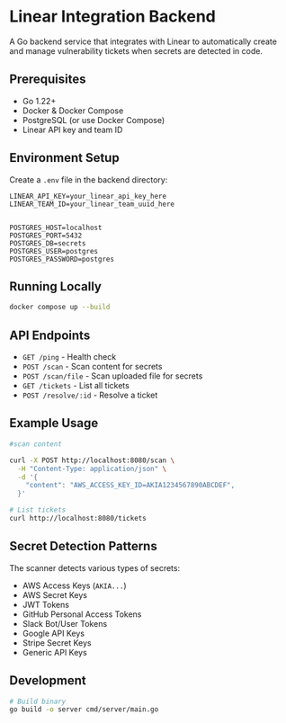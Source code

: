 # Linear Integration Backend

A Go backend service that integrates with Linear to automatically create and manage vulnerability tickets when secrets are detected in code.

## Prerequisites

- Go 1.22+
- Docker & Docker Compose
- PostgreSQL (or use Docker Compose)
- Linear API key and team ID

## Environment Setup

Create a `.env` file in the backend directory:

```env
LINEAR_API_KEY=your_linear_api_key_here
LINEAR_TEAM_ID=your_linear_team_uuid_here


POSTGRES_HOST=localhost
POSTGRES_PORT=5432
POSTGRES_DB=secrets
POSTGRES_USER=postgres
POSTGRES_PASSWORD=postgres
```

## Running Locally

```bash
docker compose up --build
```

## API Endpoints

- `GET /ping` - Health check
- `POST /scan` - Scan content for secrets
- `POST /scan/file` - Scan uploaded file for secrets
- `GET /tickets` - List all tickets
- `POST /resolve/:id` - Resolve a ticket

## Example Usage

```bash
#scan content

curl -X POST http://localhost:8080/scan \
  -H "Content-Type: application/json" \
  -d '{
    "content": "AWS_ACCESS_KEY_ID=AKIA1234567890ABCDEF",
  }'

# List tickets
curl http://localhost:8080/tickets
```

## Secret Detection Patterns

The scanner detects various types of secrets:

- AWS Access Keys (`AKIA...`)
- AWS Secret Keys
- JWT Tokens
- GitHub Personal Access Tokens
- Slack Bot/User Tokens
- Google API Keys
- Stripe Secret Keys
- Generic API Keys

## Development

```bash
# Build binary
go build -o server cmd/server/main.go
```

